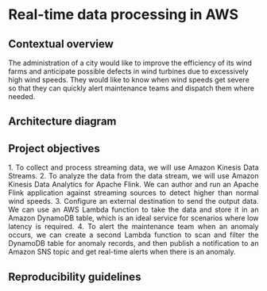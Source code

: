 # Real-time data processing in AWS

## Contextual overview

The administration of a city would like to improve the efficiency of its wind farms and anticipate possible defects in wind turbines due to excessively high wind speeds. They would like to know when wind speeds get severe so that they can quickly alert maintenance teams and dispatch them where needed. 

## Architecture diagram

## Project objectives

<p align="justify">
1. To collect and process streaming data, we will use Amazon Kinesis Data Streams.
2. To analyze the data from the data stream, we will use Amazon Kinesis Data Analytics for Apache Flink. We can author and run an Apache Flink application against streaming sources to detect higher than normal wind speeds.
3. Configure an external destination to send the output data. We can use an AWS Lambda function to take the data and store it in an Amazon DynamoDB table, which is an ideal service for scenarios where low latency is required.
4. To alert the maintenance team when an anomaly occurs, we can create a second Lambda function to scan and filter the DynamoDB table for anomaly records, and then publish a notification to an Amazon SNS topic and get real-time alerts when there is an anomaly.
</p>

## Reproducibility guidelines

